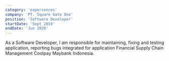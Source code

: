 ```yaml
---
category: 'experiences'
company: 'PT. Square Gate One'
position: 'Software Developer'
startDate: 'Sept 2019'
endDate: 'Jun 2020'
---
```


As a Software Developer, I am responsible for maintaining, fixing and testing application,
reporting bugs integrated for application Financial Supply Chain Management Coolpay Maybank Indonesia.

